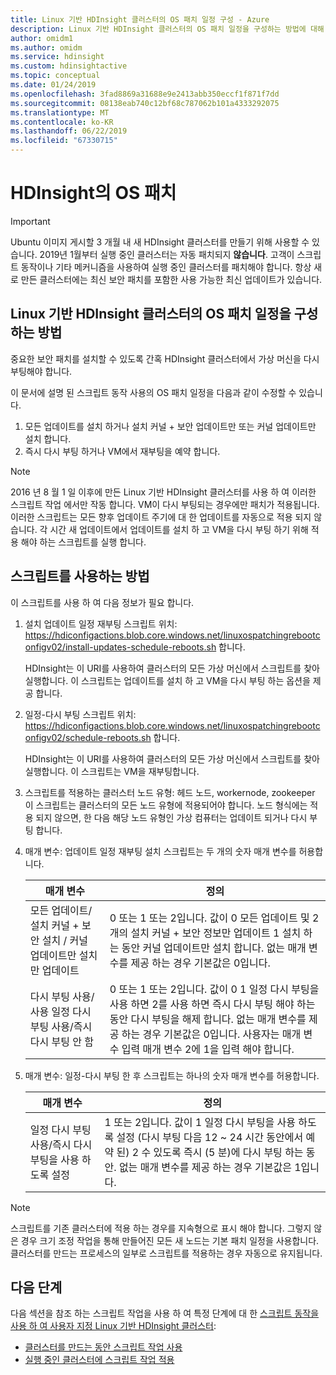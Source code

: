 ```yaml
---
title: Linux 기반 HDInsight 클러스터의 OS 패치 일정 구성 - Azure
description: Linux 기반 HDInsight 클러스터의 OS 패치 일정을 구성하는 방법에 대해 알아봅니다.
author: omidm1
ms.author: omidm
ms.service: hdinsight
ms.custom: hdinsightactive
ms.topic: conceptual
ms.date: 01/24/2019
ms.openlocfilehash: 3fad8869a31688e9e2413abb350eccf1f871f7dd
ms.sourcegitcommit: 08138eab740c12bf68c787062b101a4333292075
ms.translationtype: MT
ms.contentlocale: ko-KR
ms.lasthandoff: 06/22/2019
ms.locfileid: "67330715"
---
```

# <a name="os-patching-for-hdinsight"></a>HDInsight의 OS 패치 

> [!IMPORTANT]
> Ubuntu 이미지 게시할 3 개월 내 새 HDInsight 클러스터를 만들기 위해 사용할 수 있습니다. 2019년 1월부터 실행 중인 클러스터는 자동 패치되지 **않습니다**. 고객이 스크립트 동작이나 기타 메커니즘을 사용하여 실행 중인 클러스터를 패치해야 합니다. 항상 새로 만든 클러스터에는 최신 보안 패치를 포함한 사용 가능한 최신 업데이트가 있습니다.

## <a name="how-to-configure-the-os-patching-schedule-for-linux-based-hdinsight-clusters"></a>Linux 기반 HDInsight 클러스터의 OS 패치 일정을 구성하는 방법
중요한 보안 패치를 설치할 수 있도록 간혹 HDInsight 클러스터에서 가상 머신을 다시 부팅해야 합니다. 

이 문서에 설명 된 스크립트 동작 사용의 OS 패치 일정을 다음과 같이 수정할 수 있습니다.
1. 모든 업데이트를 설치 하거나 설치 커널 + 보안 업데이트만 또는 커널 업데이트만 설치 합니다.
2. 즉시 다시 부팅 하거나 VM에서 재부팅을 예약 합니다.

> [!NOTE]  
> 2016 년 8 월 1 일 이후에 만든 Linux 기반 HDInsight 클러스터를 사용 하 여 이러한 스크립트 작업 에서만 작동 합니다. VM이 다시 부팅되는 경우에만 패치가 적용됩니다. 이러한 스크립트는 모든 향후 업데이트 주기에 대 한 업데이트를 자동으로 적용 되지 않습니다. 각 시간 새 업데이트에서 업데이트를 설치 하 고 VM을 다시 부팅 하기 위해 적용 해야 하는 스크립트를 실행 합니다.

## <a name="how-to-use-the-script"></a>스크립트를 사용하는 방법 

이 스크립트를 사용 하 여 다음 정보가 필요 합니다.
1. 설치 업데이트 일정 재부팅 스크립트 위치: https://hdiconfigactions.blob.core.windows.net/linuxospatchingrebootconfigv02/install-updates-schedule-reboots.sh 합니다.
    
   HDInsight는 이 URI를 사용하여 클러스터의 모든 가상 머신에서 스크립트를 찾아 실행합니다. 이 스크립트는 업데이트를 설치 하 고 VM을 다시 부팅 하는 옵션을 제공 합니다.
  
2. 일정-다시 부팅 스크립트 위치: https://hdiconfigactions.blob.core.windows.net/linuxospatchingrebootconfigv02/schedule-reboots.sh 합니다.
    
   HDInsight는 이 URI를 사용하여 클러스터의 모든 가상 머신에서 스크립트를 찾아 실행합니다. 이 스크립트는 VM을 재부팅합니다.
  
3. 스크립트를 적용하는 클러스터 노드 유형: 헤드 노드, workernode, zookeeper 이 스크립트는 클러스터의 모든 노드 유형에 적용되어야 합니다. 노드 형식에는 적용 되지 않으면, 한 다음 해당 노드 유형인 가상 컴퓨터는 업데이트 되거나 다시 부팅 합니다.

4. 매개 변수: 업데이트 일정 재부팅 설치 스크립트는 두 개의 숫자 매개 변수를 허용합니다.

    | 매개 변수 | 정의 |
    | --- | --- |
    | 모든 업데이트/설치 커널 + 보안 설치 / 커널 업데이트만 설치만 업데이트 |0 또는 1 또는 2입니다. 값이 0 모든 업데이트 및 2 개의 설치 커널 + 보안 정보만 업데이트 1 설치 하는 동안 커널 업데이트만 설치 합니다. 없는 매개 변수를 제공 하는 경우 기본값은 0입니다. |
    | 다시 부팅 사용/사용 일정 다시 부팅 사용/즉시 다시 부팅 안 함 |0 또는 1 또는 2입니다. 값이 0 1 일정 다시 부팅을 사용 하면 2를 사용 하면 즉시 다시 부팅 해야 하는 동안 다시 부팅을 해제 합니다. 없는 매개 변수를 제공 하는 경우 기본값은 0입니다. 사용자는 매개 변수 입력 매개 변수 2에 1을 입력 해야 합니다. |
   
 5. 매개 변수: 일정-다시 부팅 한 후 스크립트는 하나의 숫자 매개 변수를 허용합니다.

    | 매개 변수 | 정의 |
    | --- | --- |
    | 일정 다시 부팅 사용/즉시 다시 부팅을 사용 하도록 설정 |1 또는 2입니다. 값이 1 일정 다시 부팅을 사용 하도록 설정 (다시 부팅 다음 12 ~ 24 시간 동안에서 예약 된) 2 수 있도록 즉시 (5 분)에 다시 부팅 하는 동안. 없는 매개 변수를 제공 하는 경우 기본값은 1입니다. |  

> [!NOTE] 
> 스크립트를 기존 클러스터에 적용 하는 경우를 지속형으로 표시 해야 합니다. 그렇지 않은 경우 크기 조정 작업을 통해 만들어진 모든 새 노드는 기본 패치 일정을 사용합니다.  클러스터를 만드는 프로세스의 일부로 스크립트를 적용하는 경우 자동으로 유지됩니다.


## <a name="next-steps"></a>다음 단계

다음 섹션을 참조 하는 스크립트 작업을 사용 하 여 특정 단계에 대 한 [스크립트 동작을 사용 하 여 사용자 지정 Linux 기반 HDInsight 클러스터](hdinsight-hadoop-customize-cluster-linux.md):

* [클러스터를 만드는 동안 스크립트 작업 사용](hdinsight-hadoop-customize-cluster-linux.md#use-a-script-action-during-cluster-creation)
* [실행 중인 클러스터에 스크립트 작업 적용](hdinsight-hadoop-customize-cluster-linux.md#apply-a-script-action-to-a-running-cluster)
